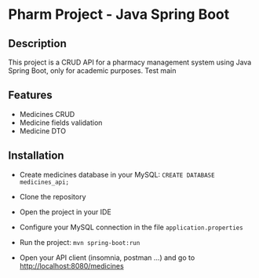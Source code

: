 # Pharm Project - Java Spring Boot

## Description

This project is a CRUD API for a pharmacy management system using Java Spring Boot, only for academic purposes.
Test main

## Features
* Medicines CRUD
* Medicine fields validation
* Medicine DTO

## Installation

* Create medicines database in your MySQL:
```CREATE DATABASE medicines_api;```

* Clone the repository
* Open the project in your IDE
* Configure your MySQL connection in the file ```application.properties```
* Run the project:
```mvn spring-boot:run```
* Open your API client (insomnia, postman ...) and go to <http://localhost:8080/medicines>
